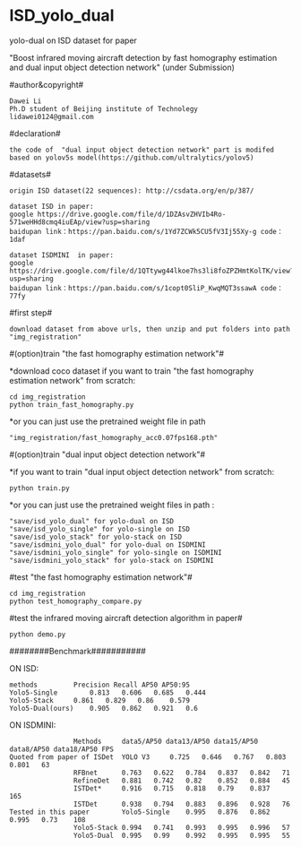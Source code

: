 # ISD_yolo_dual

yolo-dual on ISD dataset for paper 

"Boost infrared moving aircraft detection by fast homography estimation and dual input object detection network" (under Submission)

#author&copyright#

	Dawei Li
	Ph.D student of Beijing institute of Technolegy
	lidawei0124@gmail.com


#declaration#
	
	the code of  "dual input object detection network" part is modifed based on yolov5s model(https://github.com/ultralytics/yolov5)
	
#datasets#

	origin ISD dataset(22 sequences): http://csdata.org/en/p/387/
	
	dataset ISD in paper: 
	google https://drive.google.com/file/d/1DZAsvZHVIb4Ro-571weHHd8cmq4iuEAp/view?usp=sharing
	baidupan link：https://pan.baidu.com/s/1Yd7ZCWk5CU5fV3Ij55Xy-g code：1daf
	
	dataset ISDMINI  in paper: 
	google https://drive.google.com/file/d/1QTtywg44lkoe7hs3li8foZPZHmtKolTK/view?usp=sharing
	baidupan link：https://pan.baidu.com/s/1copt0SliP_KwqMQT3ssawA code：77fy 

#first step#

	download dataset from above urls, then unzip and put folders into path "img_registration"


#(option)train "the fast homography estimation network"#

*download coco dataset if you want to train "the fast homography estimation network" from scratch:

	cd img_registration
	python train_fast_homography.py

*or you can just use the pretrained weight file in path

	"img_registration/fast_homography_acc0.07fps168.pth"


#(option)train "dual input object detection network"#

*if you want to train "dual input object detection network" from scratch:

	python train.py

*or you can just use the pretrained weight files in path :

	"save/isd_yolo_dual" for yolo-dual on ISD
	"save/isd_yolo_single" for yolo-single on ISD
	"save/isd_yolo_stack" for yolo-stack on ISD
	"save/isdmini_yolo_dual" for yolo-dual on ISDMINI
	"save/isdmini_yolo_single" for yolo-single on ISDMINI
	"save/isdmini_yolo_stack" for yolo-stack on ISDMINI


#test "the fast homography estimation network"#

	cd img_registration
	python test_homography_compare.py


#test the infrared moving aircraft detection algorithm in paper#

	python demo.py

########Benchmark###########

ON ISD:


	methods			Precision Recall AP50 AP50:95
	Yolo5-Single		0.813	0.606	0.685	0.444
	Yolo5-Stack		0.861	0.829	0.86	0.579
	Yolo5-Dual(ours)	0.905	0.862	0.921	0.6


ON ISDMINI:


					Methods     data5/AP50 data13/AP50 data15/AP50 data8/AP50 data18/AP50 FPS						
	Quoted from paper of ISDet	YOLO V3		0.725	0.646	0.767	0.803	0.801	63
					RFBnet		0.763	0.622	0.784	0.837	0.842	71
					RefineDet	0.881	0.742	0.82	0.852	0.884	45
					ISTDet*		0.916	0.715	0.818	0.79	0.837	165
					ISTDet		0.938	0.794	0.883	0.896	0.928	76
	Tested in this paper		Yolo5-Single	0.995	0.876	0.862	0.995	0.73	108
					Yolo5-Stack	0.994	0.741	0.993	0.995	0.996	57
					Yolo5-Dual	0.995	0.99	0.992	0.995	0.995	55
